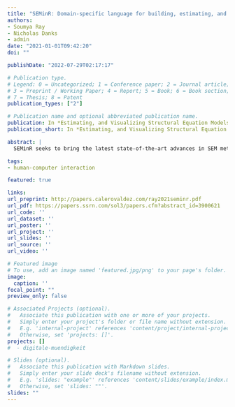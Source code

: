 ```yaml
---
title: "SEMinR: Domain-specific language for building, estimating, and visualizing structural equation models in R"
authors:
- Soumya Ray
- Nicholas Danks
- admin
date: "2021-01-01T09:42:20"
doi: ""

publishDate: "2022-07-29T02:17:17"

# Publication type.
# Legend: 0 = Uncategorized; 1 = Conference paper; 2 = Journal article;
# 3 = Preprint / Working Paper; 4 = Report; 5 = Book; 6 = Book section;
# 7 = Thesis; 8 = Patent
publication_types: ["2"]

# Publication name and optional abbreviated publication name.
publication: In *Estimating, and Visualizing Structural Equation Models in R (August*
publication_short: In *Estimating, and Visualizing Structural Equation Models in R (August*

abstract: |
  SEMinR seeks to bring the latest state-of-the-art advances in SEM methods to the R ecosystem. This package also seeks to make describing and analyzing SEMs easier for practitioners.

tags:
- human-computer interaction

featured: true

links:
url_preprint: http://papers.calerovaldez.com/ray2021seminr.pdf
url_pdf: https://papers.ssrn.com/sol3/papers.cfm?abstract_id=3900621
url_code: ''
url_dataset: ''
url_poster: ''
url_project: ''
url_slides: ''
url_source: ''
url_video: ''

# Featured image
# To use, add an image named 'featured.jpg/png' to your page's folder.
image:
  caption: ''
focal_point: ""
preview_only: false

# Associated Projects (optional).
#   Associate this publication with one or more of your projects.
#   Simply enter your project's folder or file name without extension.
#   E.g. 'internal-project' references 'content/project/internal-project/index.md'.
#   Otherwise, set 'projects: []'.
projects: []
#  - digitale-muendigkeit

# Slides (optional).
#   Associate this publication with Markdown slides.
#   Simply enter your slide deck's filename without extension.
#   E.g. 'slides: "example"' references 'content/slides/example/index.md'.
#   Otherwise, set 'slides: ""'.
slides: ""
---
```


